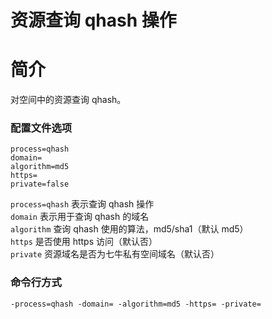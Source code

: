 # 资源查询 qhash 操作

# 简介
对空间中的资源查询 qhash。

### 配置文件选项
```
process=qhash
domain=
algorithm=md5
https=
private=false
```
`process=qhash` 表示查询 qhash 操作  
`domain` 表示用于查询 qhash 的域名  
`algorithm` 查询 qhash 使用的算法，md5/sha1（默认 md5）  
`https` 是否使用 https 访问（默认否）  
`private` 资源域名是否为七牛私有空间域名（默认否）  

### 命令行方式
```
-process=qhash -domain= -algorithm=md5 -https= -private= 
```
